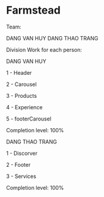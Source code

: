 # Farmstead

Team:

DANG VAN HUY
DANG THAO TRANG


Division Work for each person:

DANG VAN HUY

1 - Header

2 - Carousel

3 - Products

4 - Experience

5 - footerCarousel

Completion level: 100%



DANG THAO TRANG

1 - Discorver

2 - Footer

3 - Services

Completion level: 100%
